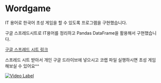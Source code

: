 # Wordgame

IT 용어로 한국어 초성 게임을 할 수 있도록 프로그램을 구현했습니다.

구글 스프레드시트로 IT용어를 정리하고 Pandas DataFrame을 활용해서 구현했습니다.

[구글 스프레드 시트 링크](https://docs.google.com/spreadsheets/d/1Vb4cVej3ZzYwsJAbN0fYiHZ4GuBDuZm84Z_9XedA8dY/edit?usp=sharing)

스프레드 시트 받아서 개인 구글 드라이브에 넣으시고 코랩 파일 실행하시면 초성 게임 해보실 수 있어요^^

[![Video Label](https://i.imgur.com/wLLpXw0.png)](https://youtu.be/oxLu8RjW7BU)
